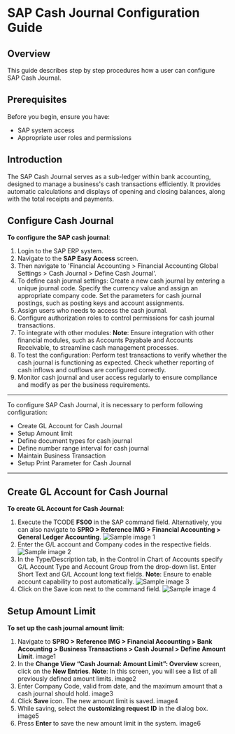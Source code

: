 # SAP Cash Journal Configuration Guide

## Overview
This guide describes step by step procedures how a user can configure SAP Cash Journal.

## Prerequisites

Before you begin, ensure you have:

- SAP system access
- Appropriate user roles and permissions


## Introduction
The SAP Cash Journal serves as a sub-ledger within bank accounting, designed to manage a business's cash transactions efficiently. It provides automatic calculations and displays of opening and closing balances, along with the total receipts and payments.


## Configure Cash Journal
**To configure the SAP cash journal**:
1. Login to the SAP ERP system.
2. Navigate to the **SAP Easy Access** screen.
3. Then navigate to 'Financial Accounting > Financial Accounting Global Settings > Cash Journal > Define Cash Journal'.
4. To define cash journal settings:
       Create a new cash journal by entering a unique journal code.
       Specify the currency value and assign an appropriate company code.
       Set the parameters for cash journal postings, such as posting keys and account assignments.
5.  Assign users who needs to access the cash journal.
6.	Configure authorization roles to control permissions for cash journal transactions.
7.	To integrate with other modules:
      **Note**: Ensure integration with other financial modules, such as Accounts Payabale and Accounts Receivable, to streamline cash management processes.
8.	To test the configuration:
        Perform test transactions to verify whether the cash journal is functioning as expected.
        Check whether reporting of cash inflows and outflows are configured correctly.
9.	Monitor cash journal and user access regularly to ensure compliance and modify as per the business requirements.

-------------------------------------------------------------------------------------------------------------------------------------------------------------------------------------------------------------

To configure SAP Cash Journal, it is necessary to perform following configuration:
- Create GL Account for Cash Journal
- Setup Amount limit 
- Define document types for cash journal
- Define number range interval for cash journal
- Maintain Business Transaction
- Setup Print Parameter for Cash Journal
--------------------------------------------------------------------------------------------------------------------------------------------------------------------------------------------------------------

## Create GL Account for Cash Journal
**To create GL Account for Cash Journal**:
1. Execute the TCODE **FS00** in the SAP command field. Alternatively, you can also navigate to **SPRO > Reference IMG > Financial Accounting > General Ledger Accounting**.
![Sample image 1](SAP-Cash-Journal-images/image1.png) 
2. Enter the G/L account and Company codes in the respective fields.
![Sample image 2](Projects/SAP-Cash-Journal-images/image2.png)
3. In the Type/Description tab, in the Control in Chart of Accounts specify G/L Account Type and Account Group from the drop-down list. Enter Short Text and G/L Account long text fields.
**Note**: Ensure to enable account capability to post automatically.
![Sample image 3](Projects/SAP-Cash-Journal-images/image3.png)
4. Click on the Save icon next to the command field.
![Sample image 4](Projects/SAP-Cash-Journal-images/image4.png)

## Setup Amount Limit
**To set up the cash journal amount limit**:
1. Navigate to **SPRO > Reference IMG > Financial Accounting > Bank Accounting > Business Transactions > Cash Journal > Define Amount Limit**.
image1
2. In the **Change View “Cash Journal: Amount Limit”: Overview** screen, click on the **New Entries**. **Note**: In this screen, you will see a list of all previously defined amount limits.
image2
3. Enter Company Code, valid from date, and the maximum amount that a cash journal should hold.
image3
4. Click **Save** icon. The new amount limit is saved.
image4
5. While saving, select the **customizing request ID** in the dialog box.
image5
6. Press **Enter** to save the new amount limit in the system.
image6



  



